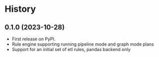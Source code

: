 # History

## 0.1.0 (2023-10-28)

* First release on PyPI.
* Rule engine supporting running pipeline mode and graph mode plans
* Support for an initial set of etl rules, pandas backend only
